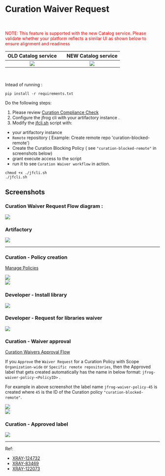 # Curation Waiver Request


<br /><br />
<span style="color:red;">NOTE: This feature is supported with the new Catalog service. Please validate whether your platform reflects a similar UI as shown below to ensure alignment and readiness</span>

| OLD Catalog service | | NEW Catalog service |
| :------: | :------: | :------: |
| <img src="./images/old-catalog-service.jpg" /> |    | <img src="./images/new-catalog-service.png" /> |
<br />

Intead of running :
````
pip install -r requirements.txt
````

Do the following steps:

1. Please review [Curation Compliance Check](https://jfrog.com/help/r/jfrog-security-user-guide/developers/cli/curation-compliance-check)
2. Configure the jfrog cli with your artifactory instance .
3. Modify the [jfcli.sh](jfcli.sh) script with:
- your artifactory instance
- `Remote` repository ( Example: Create remote repo 'curation-blocked-remote')
-  Create the Curation Blocking Policy ( see `"curation-blocked-remote"` in screenshots below)
- grant execute access to the script
- run it to  see `Curation Waiver workflow` in action.
```
chmod +x ./jfcli.sh
./jfcli.sh
```

## Screenshots
### Curation Waiver Request Flow diagram :
<img src="./images/waiver_request_flow.png" />
<br />

### Artifactory
<img src="./images/remote-repo.png" />
<br />

<hr />

### Curation - Policy creation
[Manage Policies](https://jfrog.com/help/r/jfrog-security-user-guide/products/curation/manage-curation/manage-policies)

<img src="./images/curation-policy.png"/>
<br/>
<img src="./images/curation-policy-actions.png"/>
<br/>


### Developer - Install library
<img src="./images/dev-lib-install.png">
<br/>

### Developer - Request for libraries waiver
<img src="./images/dev-lib-request.png">
<br/>


### Curation - Waiver approval 
[Curation Waivers Approval Flow](https://jfrog.com/help/r/jfrog-security-user-guide/products/curation/manage-curation/manage-waivers)

If you `Approve` the `Waiver Request` for a  Curation Policy with Scope  `Organization-wide` or `Specific remote repositories`, then the Approved label
that gets created automatically  has the name in below format:
`jfrog-waiver-policy-<PolicyID>` . 

For example in above screenshot the label name `jfrog-waiver-policy-45` is created 
where `45` is the ID of the Curation policy `"curation-blocked-remote"`.


<img src="./images/curation-waiver-requests.png"/>
<br/>
<img src="./images/curation-waiver-request.png"/>
<br/>

### Curation - Approved label

<img src="./images/approved-label.png">
<br/>

---

Ref: 
- [XRAY-124732](https://jfrog-int.atlassian.net/browse/XRAY-124732)
- [XRAY-83469](https://jfrog-int.atlassian.net/browse/XRAY-83469)
- [XRAY-122073](https://jfrog-int.atlassian.net/browse/XRAY-122073)




